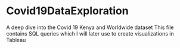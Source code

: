 # Covid19DataExploration
A deep dive into the Covid 19 Kenya and Worldwide dataset
This file contains SQL queries which I will later use to create visualizations in Tableau
